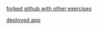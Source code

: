 [forked github with other exercises](https://github.com/kxelina/full-stack-open-pokedex)

[deployed app](https://bloglist-frontend-9gzx.onrender.com)
